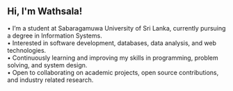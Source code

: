 ## Hi, I'm Wathsala!

• I’m a student at Sabaragamuwa University of Sri Lanka, currently pursuing a degree in Information Systems.    
• Interested in software development, databases, data analysis, and web technologies.  
• Continuously learning and improving my skills in programming, problem solving, and system design.  
• Open to collaborating on academic projects, open source contributions, and industry related research.  

 

